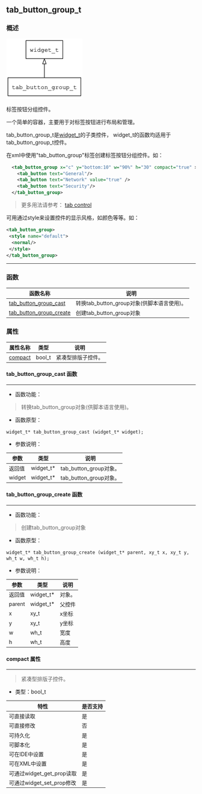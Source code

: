 ## tab\_button\_group\_t
### 概述
![image](images/tab_button_group_t_0.png)

 标签按钮分组控件。

 一个简单的容器，主要用于对标签按钮进行布局和管理。

 tab\_button\_group\_t是[widget\_t](widget_t.md)的子类控件，
 widget\_t的函数均适用于tab\_button\_group\_t控件。

 在xml中使用"tab\_button\_group"标签创建标签按钮分组控件。如：

 ```xml
   <tab_button_group x="c" y="bottom:10" w="90%" h="30" compact="true" >
     <tab_button text="General"/>
     <tab_button text="Network" value="true" />
     <tab_button text="Security"/>
   </tab_button_group>
 ```

 > 更多用法请参考：
 [tab control](https://github.com/zlgopen/awtk/blob/master/demos/assets/raw/ui/)

 可用通过style来设置控件的显示风格，如颜色等等。如：

 ```xml
 <tab_button_group>
  <style name="default">
   <normal/>
  </style>
 </tab_button_group>
 ```


----------------------------------
### 函数
<p id="tab_button_group_t_methods">

| 函数名称 | 说明 | 
| -------- | ------------ | 
| <a href="#tab_button_group_t_tab_button_group_cast">tab\_button\_group\_cast</a> | 转换tab_button_group对象(供脚本语言使用)。 |
| <a href="#tab_button_group_t_tab_button_group_create">tab\_button\_group\_create</a> | 创建tab_button_group对象 |
### 属性
<p id="tab_button_group_t_properties">

| 属性名称 | 类型 | 说明 | 
| -------- | ----- | ------------ | 
| <a href="#tab_button_group_t_compact">compact</a> | bool\_t | 紧凑型排版子控件。 |
#### tab\_button\_group\_cast 函数
-----------------------

* 函数功能：

> <p id="tab_button_group_t_tab_button_group_cast"> 转换tab_button_group对象(供脚本语言使用)。



* 函数原型：

```
widget_t* tab_button_group_cast (widget_t* widget);
```

* 参数说明：

| 参数 | 类型 | 说明 |
| -------- | ----- | --------- |
| 返回值 | widget\_t* | tab\_button\_group对象。 |
| widget | widget\_t* | tab\_button\_group对象。 |
#### tab\_button\_group\_create 函数
-----------------------

* 函数功能：

> <p id="tab_button_group_t_tab_button_group_create"> 创建tab_button_group对象



* 函数原型：

```
widget_t* tab_button_group_create (widget_t* parent, xy_t x, xy_t y, wh_t w, wh_t h);
```

* 参数说明：

| 参数 | 类型 | 说明 |
| -------- | ----- | --------- |
| 返回值 | widget\_t* | 对象。 |
| parent | widget\_t* | 父控件 |
| x | xy\_t | x坐标 |
| y | xy\_t | y坐标 |
| w | wh\_t | 宽度 |
| h | wh\_t | 高度 |
#### compact 属性
-----------------------
> <p id="tab_button_group_t_compact"> 紧凑型排版子控件。


* 类型：bool\_t

| 特性 | 是否支持 |
| -------- | ----- |
| 可直接读取 | 是 |
| 可直接修改 | 否 |
| 可持久化   | 是 |
| 可脚本化   | 是 |
| 可在IDE中设置 | 是 |
| 可在XML中设置 | 是 |
| 可通过widget\_get\_prop读取 | 是 |
| 可通过widget\_set\_prop修改 | 是 |

